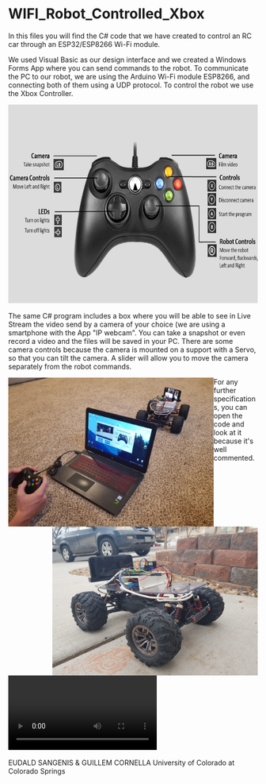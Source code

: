 # WIFI_Robot_Controlled_Xbox

In this files you will find the C# code that we have created to control an RC car through an ESP32/ESP8266 Wi-Fi module.

We used Visual Basic as our design interface and we created a Windows Forms App where you can send commands to the robot. To communicate the PC to our robot, we are using the Arduino Wi-Fi module ESP8266, and connecting both of them using a UDP protocol. To control the robot we use the Xbox Controller.

<p align = "center">
  <img width="700" height="400" src="assets/xbox_controls.png">
</p>

The same C# program includes a box where you will be able to see in Live Stream the video send by a camera of your choice (we are using a smartphone with the App "IP webcam". You can take a snapshot or even record a video and the files will be saved in your PC. There are some camera controls because the camera is mounted on a support with a Servo, so that you can tilt the camera. A slider will allow you to move the camera separately from the robot commands.

<p align = "center">
  <img align = "left" width="415" height="300" src="assets/im_1.jpeg">
  <img align = "right" width="415" height="300" src="assets/im_2.jpeg">
</p>


For any further specifications, you can open the code and look at it because it's well commented.

<video>
  <source src="assets/Xbox_Controller.mp4"></source>
</video>

EUDALD SANGENIS & GUILLEM CORNELLA University of Colorado at Colorado Springs

